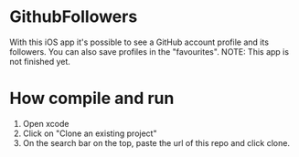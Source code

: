 # GithubFollowers
With this iOS app it's possible to see a GitHub account profile and its followers. You can also save profiles in the "favourites". NOTE: This app is not finished yet.

# How compile and run 
1) Open xcode
2) Click on "Clone an existing project"
3) On the search bar on the top, paste the url of this repo and click clone.
